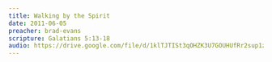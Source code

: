 ```yaml
---
title: Walking by the Spirit
date: 2011-06-05
preacher: brad-evans
scripture: Galatians 5:13-18
audio: https://drive.google.com/file/d/1klTJTISt3qOHZK3U7GOUHUfRr2sup1z8/view
---
```

